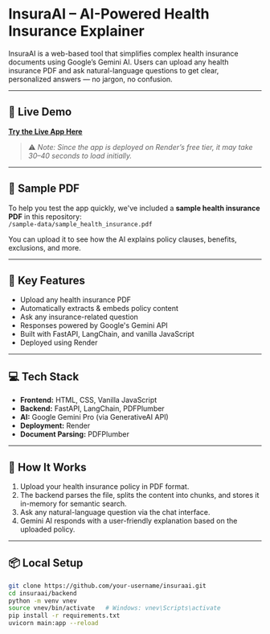 # InsuraAI – AI-Powered Health Insurance Explainer

InsuraAI is a web-based tool that simplifies complex health insurance documents using Google’s Gemini AI. Users can upload any health insurance PDF and ask natural-language questions to get clear, personalized answers — no jargon, no confusion.

---

## 🔗 Live Demo

**[Try the Live App Here](https://ai-powered-health-insurance.onrender.com)**  
> ⚠️ *Note: Since the app is deployed on Render’s free tier, it may take 30–40 seconds to load initially.*

---

## 📄 Sample PDF

To help you test the app quickly, we've included a **sample health insurance PDF** in this repository:  
`/sample-data/sample_health_insurance.pdf`

You can upload it to see how the AI explains policy clauses, benefits, exclusions, and more.

---

## 🧠 Key Features

- Upload any health insurance PDF
- Automatically extracts & embeds policy content
- Ask any insurance-related question
- Responses powered by Google's Gemini API
- Built with FastAPI, LangChain, and vanilla JavaScript
- Deployed using Render

---

## 💻 Tech Stack

- **Frontend:** HTML, CSS, Vanilla JavaScript  
- **Backend:** FastAPI, LangChain, PDFPlumber  
- **AI:** Google Gemini Pro (via GenerativeAI API)  
- **Deployment:** Render  
- **Document Parsing:** PDFPlumber

---

## 🚀 How It Works

1. Upload your health insurance policy in PDF format.
2. The backend parses the file, splits the content into chunks, and stores it in-memory for semantic search.
3. Ask any natural-language question via the chat interface.
4. Gemini AI responds with a user-friendly explanation based on the uploaded policy.

---

## 📦 Local Setup

```bash
git clone https://github.com/your-username/insuraai.git
cd insuraai/backend
python -m venv vnev
source vnev/bin/activate   # Windows: vnev\Scripts\activate
pip install -r requirements.txt
uvicorn main:app --reload
